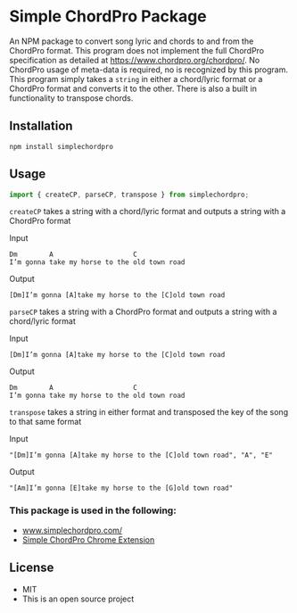 # Simple ChordPro Package

An NPM package to convert song lyric and chords to and from the ChordPro format. This program does not implement the full ChordPro specification as detailed at https://www.chordpro.org/chordpro/. No ChordPro usage of meta-data is required, no is recognized by this program. This program simply takes a ```string``` in either a chord/lyric format or a ChordPro format and converts it to the other. There is also a built in functionality to transpose chords.

## Installation

```npm install simplechordpro```

## Usage

```javascript
import { createCP, parseCP, transpose } from simplechordpro;
```

```createCP``` takes a string with a chord/lyric format and outputs a string with a ChordPro format

Input
```
Dm        A                    C
I’m gonna take my horse to the old town road
```

Output
```
[Dm]I’m gonna [A]take my horse to the [C]old town road
```

```parseCP``` takes a string with a ChordPro format and outputs a string with a chord/lyric format

Input
```
[Dm]I’m gonna [A]take my horse to the [C]old town road
```

Output
```
Dm        A                    C
I’m gonna take my horse to the old town road
```

```transpose``` takes a string in either format and transposed the key of the song to that same format

Input
```
"[Dm]I’m gonna [A]take my horse to the [C]old town road", "A", "E"
```

Output
```
"[Am]I’m gonna [E]take my horse to the [G]old town road"
```

### This package is used in the following:
* www.simplechordpro.com/
* [Simple ChordPro Chrome Extension](https://chrome.google.com/webstore/detail/simple-chordpro/negipcmgbepcfhamlpdbkepipeiidkfk)

## License
* MIT
* This is an open source project